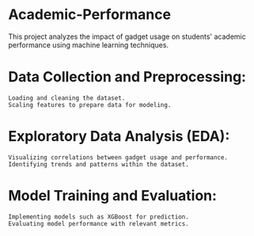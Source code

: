 # Academic-Performance
This project analyzes the impact of gadget usage on students' academic performance using machine learning techniques.
  
  # Data Collection and Preprocessing:
    Loading and cleaning the dataset.
    Scaling features to prepare data for modeling.
  # Exploratory Data Analysis (EDA):
    Visualizing correlations between gadget usage and performance.
    Identifying trends and patterns within the dataset.
  # Model Training and Evaluation:
    Implementing models such as XGBoost for prediction.
    Evaluating model performance with relevant metrics.
